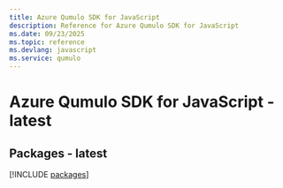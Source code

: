 ```yaml
---
title: Azure Qumulo SDK for JavaScript
description: Reference for Azure Qumulo SDK for JavaScript
ms.date: 09/23/2025
ms.topic: reference
ms.devlang: javascript
ms.service: qumulo
---
```

# Azure Qumulo SDK for JavaScript - latest
## Packages - latest
[!INCLUDE [packages](qumulo-index.md)]